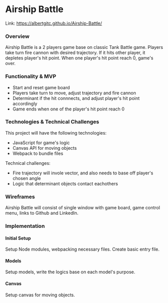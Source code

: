 # Airship Battle

Link: https://albertgitc.github.io/Airship-Battle/

### Overview
Airship Battle is a 2 players game base on classic Tank Battle game. Players take turn fire cannon with desired trajectory. If it hits other player, it depletes player's hit point. When one player's hit point reach 0, game's over.

### Functionality & MVP
- Start and reset game board
- Players take turn to move, adjust trajectory and fire cannon
- Determinant if the hit connnects, and adjust player's hit point accordingly
- Game ends when one of the player's hit point reach 0

### Technologies & Technical Challenges
This project will have the following technologies:
- JavaScript for game's logic
- Canvas API for moving objects
- Webpack to bundle files

Technical challenges:
- Fire trajectory will invole vector, and also needs to base off player's chosen angle
- Logic that determinant objects contact eachothers

### Wireframes
Airship Battle will consist of single window with game board, game control menu, links to Github and LinkedIn.

### Implementation
#### Initial Setup
Setup Node modules, webpacking necessary files. Create basic entry file.

#### Models
Setup models, write the logics base on each model's purpose.

#### Canvas
Setup canvas for moving objects.
